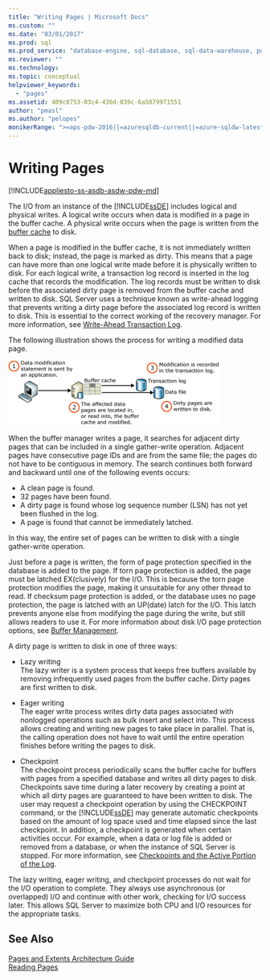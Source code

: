 ```yaml
---
title: "Writing Pages | Microsoft Docs"
ms.custom: ""
ms.date: "03/01/2017"
ms.prod: sql
ms.prod_service: "database-engine, sql-database, sql-data-warehouse, pdw"
ms.reviewer: ""
ms.technology: 
ms.topic: conceptual
helpviewer_keywords: 
  - "pages"
ms.assetid: 409c8753-03c4-436d-839c-6a5879971551
author: "pmasl"
ms.author: "pelopes"
monikerRange: ">=aps-pdw-2016||=azuresqldb-current||=azure-sqldw-latest||>=sql-server-2016||=sqlallproducts-allversions||>=sql-server-linux-2017||=azuresqldb-mi-current"
---
```

# Writing Pages
[!INCLUDE[appliesto-ss-asdb-asdw-pdw-md](../includes/appliesto-ss-asdb-asdw-pdw-md.md)]

The I/O from an instance of the [!INCLUDE[ssDE](../includes/ssde-md.md)] includes logical and physical writes. A logical write occurs when data is modified in a page in the buffer cache. A physical write occurs when the page is written from the [buffer cache](../relational-databases/memory-management-architecture-guide.md) to disk.

When a page is modified in the buffer cache, it is not immediately written back to disk; instead, the page is marked as dirty. This means that a page can have more than one logical write made before it is physically written to disk. For each logical write, a transaction log record is inserted in the log cache that records the modification. The log records must be written to disk before the associated dirty page is removed from the buffer cache and written to disk. SQL Server uses a technique known as write-ahead logging that prevents writing a dirty page before the associated log record is written to disk. This is essential to the correct working of the recovery manager. For more information, see [Write-Ahead Transaction Log](../relational-databases/sql-server-transaction-log-architecture-and-management-guide.md).

The following illustration shows the process for writing a modified data page.

![Writing_Pages](../relational-databases/media/writing-pages.gif)

When the buffer manager writes a page, it searches for adjacent dirty pages that can be included in a single gather-write operation. Adjacent pages have consecutive page IDs and are from the same file; the pages do not have to be contiguous in memory. The search continues both forward and backward until one of the following events occurs:

 * A clean page is found.
 * 32 pages have been found.
 * A dirty page is found whose log sequence number (LSN) has not yet been flushed in the log.
 * A page is found that cannot be immediately latched.

In this way, the entire set of pages can be written to disk with a single gather-write operation. 

Just before a page is written, the form of page protection specified in the database is added to the page. If torn page protection is added, the page must be latched EX(clusively) for the I/O. This is because the torn page protection modifies the page, making it unsuitable for any other thread to read. If checksum page protection is added, or the database uses no page protection, the page is latched with an UP(date) latch for the I/O. This latch prevents anyone else from modifying the page during the write, but still allows readers to use it. For more information about disk I/O page protection options, see [Buffer Management](../relational-databases/memory-management-architecture-guide.md).

A dirty page is written to disk in one of three ways: 

* Lazy writing   
 The lazy writer is a system process that keeps free buffers available by removing infrequently used pages from the buffer cache. Dirty pages are first written to disk. 

* Eager writing   
 The eager write process writes dirty data pages associated with nonlogged operations such as bulk insert and select into. This process allows creating and writing new pages to take place in parallel. That is, the calling operation does not have to wait until the entire operation finishes before writing the pages to disk.

* Checkpoint   
 The checkpoint process periodically scans the buffer cache for buffers with pages from a specified database and writes all dirty pages to disk. Checkpoints save time during a later recovery by creating a point at which all dirty pages are guaranteed to have been written to disk. The user may request a checkpoint operation by using the CHECKPOINT command, or the [!INCLUDE[ssDE](../includes/ssde-md.md)] may generate automatic checkpoints based on the amount of log space used and time elapsed since the last checkpoint. In addition, a checkpoint is generated when certain activities occur. For example, when a data or log file is added or removed from a database, or when the instance of SQL Server is stopped. For more information, see [Checkpoints and the Active Portion of the Log](../relational-databases/sql-server-transaction-log-architecture-and-management-guide.md).

The lazy writing, eager writing, and checkpoint processes do not wait for the I/O operation to complete. They always use asynchronous (or overlapped) I/O and continue with other work, checking for I/O success later. This allows SQL Server to maximize both CPU and I/O resources for the appropriate tasks.

## See Also
[Pages and Extents Architecture Guide](../relational-databases/pages-and-extents-architecture-guide.md)   
 [Reading Pages](../relational-databases/reading-pages.md)
